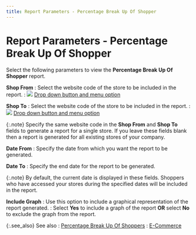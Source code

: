 ```yaml
---
title: Report Parameters - Percentage Break Up Of Shopper
---
```


# Report Parameters - Percentage Break Up Of Shopper


Select the following parameters to view the **Percentage 
 Break Up Of Shopper** report.


**Shop From**
: Select the website code of the store to be included  in the report.
: ![]({{site.rpt_baseurl}}/img/lens.gif) [Drop  down button and menu option]({{site.rpt_baseurl}}/common-report-options/drop_down_button_and_menu_options.html)


**Shop To**
: Select the website code of the store to be included  in the report.
: ![]({{site.rpt_baseurl}}/img/lens.gif) [Drop  down button and menu option]({{site.rpt_baseurl}}/common-report-options/drop_down_button_and_menu_options.html)


{:.note}
Specify the same website code in the **Shop From** and **Shop 
 To** fields to generate a report for a single store. If you leave  these fields blank then a report is generated for all existing stores  of your company.


**Date From**
: Specify the date from which you want the report  to be generated.


**Date To**
: Specify the end date for the report to be generated.


{:.note}
By default, the current date is displayed  in these fields. Shoppers who have accessed your stores during the specified  dates will be included in the report.


**Include Graph**
: Use this option to include a graphical representation  of the report generated.
: Select **Yes**  to include a graph of the report **OR** select  **No** to exclude the graph from the  report.


{:.see_also}
See also
: [Percentage  Break Up Of Shoppers]({{site.rpt_baseurl}}/everest-reports/e-commerce/percentage_break_up_of_shoppers.html)
: [E-Commerce]({{site.rpt_baseurl}}/everest-reports/e-commerce/report_e_commerce.html)
